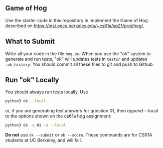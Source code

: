## Game of Hog

Use the starter code in this repository in implement the Game of Hog described on <https://inst.eecs.berkeley.edu/~cs61a/sp21/proj/hog/>.

## What to Submit

Write all your code in the file `hog.py`.  When you use the "ok" system to generate and run tests, "ok" will updates tests in `tests/` and updates `.ok_history`.  You should commit all these files to git and push to Github.

## Run "ok" Locally

You should always run tests locally.  Use

```bash
python3 ok --local
```

or, if you are generating test answers for question 01,
then *append* --local to the options shown on the cs61a hog assignment:

```bash
python3 ok -q 01 -u --local
```

**Do not** use `ok --submit` or `ok --score`. These commands are for CS61A students at UC Berkeley, and will fail.
